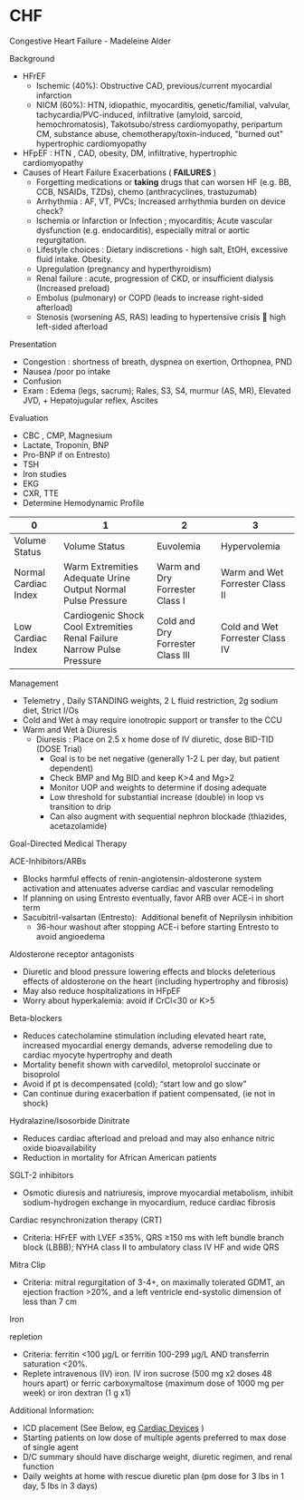 # CHF

Congestive Heart Failure - Madeleine Alder

Background

-   HFrEF
    -   Ischemic
        (40%): Obstructive CAD, previous/current myocardial infarction
    -   NICM
        (60%): HTN, idiopathic, myocarditis, genetic/familial, valvular,
        tachycardia/PVC-induced, infiltrative (amyloid, sarcoid,
        hemochromatosis), Takotsubo/stress cardiomyopathy, peripartum
        CM, substance abuse, chemotherapy/toxin-induced, "burned out"
        hypertrophic cardiomyopathy
-   HFpEF
    :
    HTN
    , CAD, obesity, DM, infiltrative, hypertrophic cardiomyopathy
-   Causes
    of Heart Failure Exacerbations ( **FAILURES** )
    -   Forgetting
        medications or **taking** drugs that can worsen HF (e.g. BB,
        CCB, NSAIDs, TZDs), chemo (anthracyclines, trastuzumab)
    -   Arrhythmia
        : AF, VT, PVCs; Increased arrhythmia burden on device check?
    -   Ischemia or Infarction or Infection
        ; myocarditis; Acute vascular dysfunction (e.g. endocarditis),
        especially mitral or aortic regurgitation.
    -   Lifestyle choices
        : Dietary indiscretions - high salt, EtOH, excessive fluid
        intake. Obesity.
    -   Upregulation
        (pregnancy and hyperthyroidism)
    -   Renal failure
        : acute, progression of CKD, or insufficient dialysis (Increased
        preload)
    -   Embolus
        (pulmonary) or COPD (leads to increase right-sided afterload)
    -   Stenosis
        (worsening AS, RAS) leading to hypertensive crisis
        
        high left-sided afterload

Presentation

-   Congestion
    : shortness of breath, dyspnea on exertion, Orthopnea, PND
-   Nausea
    /poor po intake
-   Confusion
-   Exam
    : Edema (legs, sacrum); Rales, S3, S4, murmur (AS, MR), Elevated
    JVD, + Hepatojugular reflex, Ascites

Evaluation

-   CBC
    , CMP, Magnesium
-   Lactate, Troponin, BNP
-   Pro-BNP if on Entresto)
-   TSH
-   Iron studies
-   EKG
-   CXR, TTE
-   Determine Hemodynamic Profile

| 0                    | 1                                                                      | 2                                | 3                               |
|----------------------|------------------------------------------------------------------------|----------------------------------|---------------------------------|
| Volume Status        | Volume Status                                                          | Euvolemia                        | Hypervolemia                    |
| Normal Cardiac Index | Warm Extremities Adequate Urine Output Normal Pulse Pressure           | Warm and Dry Forrester Class I   | Warm and Wet Forrester Class II |
| Low Cardiac Index    | Cardiogenic Shock Cool Extremities Renal Failure Narrow Pulse Pressure | Cold and Dry Forrester Class III | Cold and Wet Forrester Class IV |



Management

-   Telemetry
    , Daily STANDING weights, 2 L fluid restriction, 2g sodium diet,
    Strict I/Os
-   Cold
    and Wet
    à
    may require ionotropic support or transfer to the CCU
-   Warm and Wet
    à
    Diuresis
    -   Diuresis
        : Place on 2.5 x home dose of IV diuretic, dose BID-TID (DOSE
        Trial)
        -   Goal is to be net negative (generally 1-2 L per day, but
            patient dependent)
        -   Check BMP and Mg BID and keep K>4 and Mg>2
        -   Monitor UOP and weights to determine if dosing adequate
        -   Low threshold for substantial increase (double) in loop vs
            transition to drip
        -   Can also augment with sequential nephron blockade
            (thiazides, acetazolamide)

Goal-Directed Medical Therapy

ACE-Inhibitors/ARBs

-   Blocks harmful effects of renin-angiotensin-aldosterone system
    activation and attenuates adverse cardiac and vascular remodeling
-   If planning on using Entresto eventually, favor ARB over ACE-i in
    short term
-   Sacubitril-valsartan (Entresto):  Additional benefit of Neprilysin
    inhibition
    -   36-hour washout after stopping ACE-i before starting Entresto to
        avoid angioedema

Aldosterone receptor antagonists

-   Diuretic and blood pressure lowering effects and blocks deleterious
    effects of aldosterone on the heart (including hypertrophy and
    fibrosis)
-   May also reduce hospitalizations in HFpEF
-   Worry about hyperkalemia: avoid if CrCl\<30 or K>5

Beta-blockers

-   Reduces catecholamine stimulation including elevated heart rate,
    increased myocardial energy demands, adverse remodeling due to
    cardiac myocyte hypertrophy and death
-   Mortality benefit shown with carvedilol, metoprolol succinate or
    bisoprolol
-   Avoid if pt is decompensated (cold); “start low and go slow”
-   Can continue during exacerbation if patient compensated, (ie not in
    shock)

Hydralazine/Isosorbide Dinitrate

-   Reduces cardiac afterload and preload and may also enhance nitric
    oxide bioavailability
-   Reduction in mortality for African American patients

SGLT-2 inhibitors

-   Osmotic diuresis and natriuresis, improve myocardial metabolism,
    inhibit sodium-hydrogen exchange in myocardium, reduce cardiac
    fibrosis

Cardiac resynchronization therapy (CRT)

-   Criteria: HFrEF with LVEF ≤35%, QRS ≥150 ms with left bundle branch
    block (LBBB); NYHA class II to ambulatory class IV HF and wide QRS

Mitra Clip

-   Criteria: mitral regurgitation of 3-4+, on maximally tolerated GDMT,
    an ejection fraction >20%, and a left ventricle end-systolic
    dimension of less than 7 cm

Iron

repletion

-   Criteria: ferritin \<100 µg/L or ferritin 100-299 µg/L AND
    transferrin saturation \<20%.
-   Replete intravenous (IV) iron. IV iron sucrose (500 mg x2 doses 48
    hours apart) or ferric carboxymaltose (maximum dose of 1000 mg per
    week) or iron dextran (1 g x1)

Additional Information:

-   ICD placement (See Below, eg [Cardiac
    Devices](https://medsites.vumc.org/commodorecompendium/cardiac-devices)
    )
-   Starting patients on low dose of multiple agents preferred to max
    dose of single agent
-   D/C summary should have discharge weight, diuretic regimen, and
    renal function
-   Daily weights at home with rescue diuretic plan (pm dose for 3 lbs
    in 1 day, 5 lbs in 3 days)
